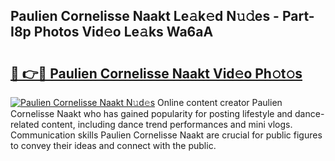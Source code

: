 ## Paulien Cornelisse Naakt Le𝚊k𝚎d N𝚞𝚍es - Part-I8p Photos Vid𝚎o Le𝚊ks Wa6aA

# <h2><a href="http://fb02fkd.evod.top/?m=Paulien+Cornelisse+Naakt">🔗 👉🔴 Paulien Cornelisse Naakt Vid𝚎o Ph𝚘t𝚘s</a></h2>

[![Paulien Cornelisse Naakt N𝚞d𝚎s](https://i.imgur.com/8V9OHl7.gif)](http://fb02fkd.evod.top/?m=Paulien+Cornelisse+Naakt)
Online content creator Paulien Cornelisse Naakt who has gained popularity for posting lifestyle and dance-related content, including dance trend performances and mini vlogs. Communication skills Paulien Cornelisse Naakt are crucial for public figures to convey their ideas and connect with the public. 
